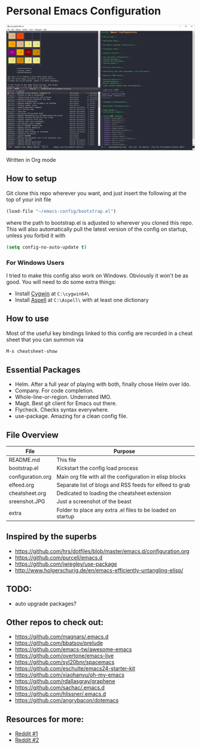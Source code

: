 # Personal Emacs Configuration

![Screenshot](/screenshot.JPG)

Written in Org mode

## How to setup
Git clone this repo wherever you want, and just insert the following at the top of your init file
```lisp
(load-file "~/emacs-config/bootstrap.el")
```
where the path to bootstrap.el is adjusted to wherever you cloned this repo.
This will also automatically pull the latest version of the config on startup, unless you forbid it with
```lisp
(setq config-no-auto-update t)
```

### For Windows Users
I tried to make this config also work on Windows. Obviously it won't be as good.
You will need to do some extra things:
- Install [Cygwin](https://www.cygwin.com/) at `C:\cygwin64\`
- Install [Aspell](http://aspell.net/win32/) at `C:\Aspell\` with at least one dictionary

## How to use
Most of the useful key bindings linked to this config are recorded in a cheat sheet that you can summon via
```lisp
M-x cheatsheet-show
```

## Essential Packages
- Helm. After a full year of playing with both, finally chose Helm over Ido.
- Company. For code completion.
- Whole-line-or-region. Underrated IMO.
- Magit. Best git client for Emacs out there.
- Flycheck. Checks syntax everywhere.
- use-package. Amazing for a clean config file.

## File Overview
File | Purpose
------------ | -------------
README.md | This file
bootstrap.el | Kickstart the config load process
configuration.org | Main org file with all the configuration in elisp blocks
elfeed.org | Separate list of blogs and RSS feeds for elfeed to grab
cheatsheet.org | Dedicated to loading the cheatsheet extension
sreenshot.JPG | Just a screenshot of the beast
extra | Folder to place any extra .el files to be loaded on startup

## Inspired by the superbs
* https://github.com/hrs/dotfiles/blob/master/emacs.d/configuration.org
* https://github.com/purcell/emacs.d
* https://github.com/jwiegley/use-package
* http://www.holgerschurig.de/en/emacs-efficiently-untangling-elisp/

## TODO:
- auto upgrade packages?

## Other repos to check out:
- https://github.com/magnars/.emacs.d
- https://github.com/bbatsov/prelude
- https://github.com/emacs-tw/awesome-emacs
- https://github.com/overtone/emacs-live
- https://github.com/syl20bnr/spacemacs
- https://github.com/eschulte/emacs24-starter-kit
- https://github.com/xiaohanyu/oh-my-emacs
- https://github.com/rdallasgray/graphene
- https://github.com/sachac/.emacs.d
- https://github.com/hlissner/.emacs.d
- https://github.com/angrybacon/dotemacs

## Resources for more:
- [Reddit #1](https://www.reddit.com/r/emacs/comments/2edbau/what_are_some_great_emacsd_examples/)
- [Reddit #2](https://www.reddit.com/r/emacs/comments/4kv163/i_wanna_see_your_init_files_share_em/)
